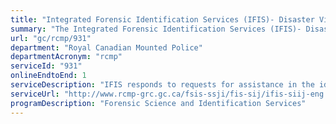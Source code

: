 ```yaml
---
title: "Integrated Forensic Identification Services (IFIS)- Disaster Victim Identification (DVI)"
summary: "The Integrated Forensic Identification Services (IFIS)- Disaster Victim Identification (DVI) service from Royal Canadian Mounted Police is available end-to-end online, according to the GC Service Inventory."
url: "gc/rcmp/931"
department: "Royal Canadian Mounted Police"
departmentAcronym: "rcmp"
serviceId: "931"
onlineEndtoEnd: 1
serviceDescription: "IFIS responds to requests for assistance in the identification of deceased persons during mass casualty incidents, within Canada and internationally."
serviceUrl: "http://www.rcmp-grc.gc.ca/fsis-ssji/fis-sij/ifis-siij-eng.htm"
programDescription: "Forensic Science and Identification Services"
---
```

